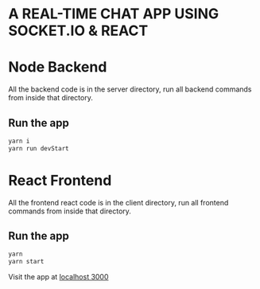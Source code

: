 # A REAL-TIME CHAT APP USING SOCKET.IO & REACT

# Node Backend

All the backend code is in the server directory, run all backend commands from inside that directory.

## Run the app

```sh
yarn i
yarn run devStart
```

# React Frontend

All the frontend react code is in the client directory, run all frontend commands from inside that directory.

## Run the app

```sh
yarn
yarn start
```

Visit the app at [localhost 3000](http://localhost:3000)
